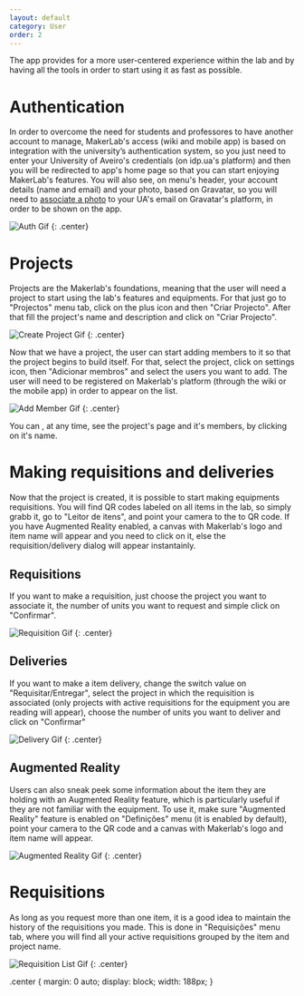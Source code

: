 ```yaml
---
layout: default
category: User
order: 2
---
```


The app provides for a more user-centered experience within the lab and by having
all the tools in order to start using it as fast as possible.


# Authentication

In order to overcome the need for students and professores to have another account to manage,
MakerLab's access (wiki and mobile app) is based on integration with the
university’s authentication system, so you just need to enter your University
of Aveiro's credentials (on idp.ua's platform) and then you will be redirected to
app's home page so that you can start enjoying MakerLab's features. 
You will also see, on menu's header, your account details (name and email) and your
photo, based on Gravatar, so you will need to [associate a photo](https://pt.gravatar.com/support/activating-your-account/)
to your UA's email on Gravatar's platform, in order to be shown on the app.

![Auth Gif](https://firebasestorage.googleapis.com/v0/b/makerlab-b9b8c.appspot.com/o/app%2Fauth.gif?alt=media&token=e65759e4-dc20-49b7-858c-1851884bea7d)
{: .center}

# Projects

Projects are the Makerlab's foundations, meaning that the user will need a project
to start using the lab's features and equipments.
For that just go to "Projectos" menu tab, click on the plus icon and then "Criar Projecto".
After that fill the project's name and description and click on "Criar Projecto".

![Create Project Gif](https://firebasestorage.googleapis.com/v0/b/makerlab-b9b8c.appspot.com/o/app%2Fcreate-project.gif?alt=media&token=cfcf06f0-ce81-43d3-bec2-d7e39fa64b71)
{: .center}

Now that we have a project, the user can start adding members to it so that the project
begins to build itself. For that, select the project, click on settings icon, then
"Adicionar membros" and select the users you want to add. The user will need
to be registered on Makerlab's platform (through the wiki or the mobile app) in order
to appear on the list.

![Add Member Gif](https://firebasestorage.googleapis.com/v0/b/makerlab-b9b8c.appspot.com/o/app%2Fadd_members.gif?alt=media&token=b6fe4ab8-afd2-4cbb-b8b2-8b2a28c54f5d)
{: .center}

You can , at any time, see the project's page and it's members, by clicking on
it's name.

# Making requisitions and deliveries

Now that the project is created, it is possible to start making equipments requisitions.
You will find QR codes labeled on all items in the lab, so simply grabb it, go to 
"Leitor de itens", and point your camera to the to QR code. If you have Augmented
Reality enabled, a canvas with Makerlab's logo and item name will appear and you
need to click on it, else the requisition/delivery dialog will appear instantainly.

## Requisitions

If you want to make a requisition, just choose the project you want to associate it,
the number of units you want to request and simple click on "Confirmar".

![Requisition Gif](https://firebasestorage.googleapis.com/v0/b/makerlab-b9b8c.appspot.com/o/app%2Frequisition.gif?alt=media&token=c7c5e8df-41ce-4d5d-b254-56fc7e939b5f)
{: .center}

## Deliveries
If you want to make a item delivery, change the switch value on "Requisitar/Entregar",
select the project in which the requisition is associated (only projects with
active requisitions for the equipment you are reading will appear), choose the
number of units you want to deliver and click on "Confirmar"

![Delivery Gif](https://firebasestorage.googleapis.com/v0/b/makerlab-b9b8c.appspot.com/o/app%2Fdelivery.gif?alt=media&token=4e88f708-cbfe-4b7a-898c-74d4bb062e29)
{: .center}

## Augmented Reality

Users can also sneak peek some information about the item they are holding 
with an Augmented Reality feature, which is particularly useful if they are not
familiar with the equipment. To use it, make sure "Augmented Reality" feature
is enabled on "Definições" menu (it is enabled by default), point your camera
to the QR code and a canvas with Makerlab's logo and item name will appear. 

![Augmented Reality Gif](https://firebasestorage.googleapis.com/v0/b/makerlab-b9b8c.appspot.com/o/app%2Faugmented_reality.gif?alt=media&token=70de4025-f59b-42ef-b15f-96947ea881f2)
{: .center}

# Requisitions

As long as you request more than one item, it is a good idea to maintain the
history of the requisitions you made. This is done in "Requisições" menu tab,
where you will find all your active requisitions grouped by the item and project name.

![Requisition List Gif](https://firebasestorage.googleapis.com/v0/b/makerlab-b9b8c.appspot.com/o/app%2Frequisitions_list.gif?alt=media&token=df63dd6b-e771-4898-9088-698fb0f8759b)
{: .center}

<!-- Styles -->
.center
{
    margin: 0 auto;
    display: block;
    width: 188px;
}
